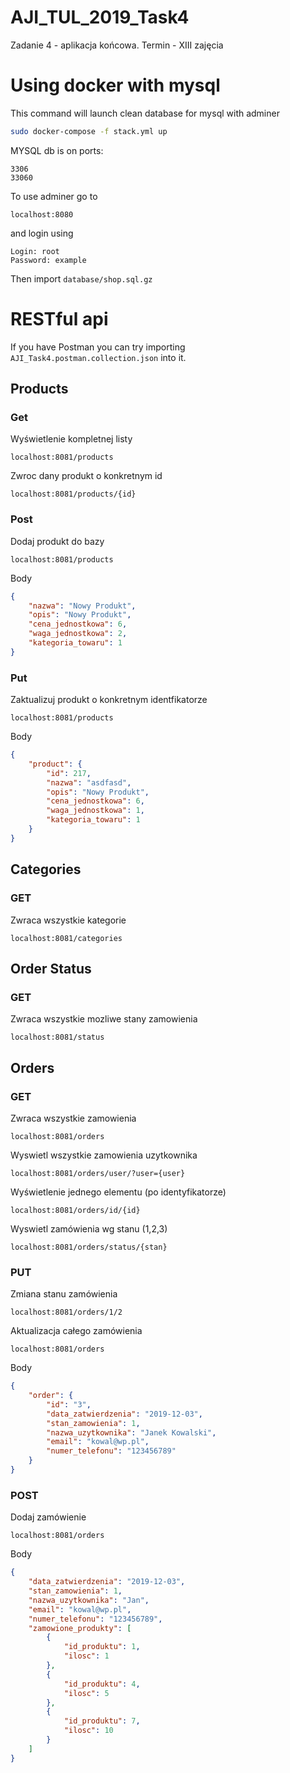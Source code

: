 # AJI_TUL_2019_Task4
Zadanie 4 - aplikacja końcowa. Termin - XIII zajęcia

# Using docker with mysql
This command will launch clean database for mysql with adminer
```bash
sudo docker-compose -f stack.yml up
```
MYSQL db is on ports:
```
3306
33060
```
To use adminer go to
```
localhost:8080
```
and login using
```
Login: root
Password: example
```
Then import `database/shop.sql.gz`

# RESTful api

If you have Postman you can try importing `AJI_Task4.postman.collection.json` into it.

## Products
### Get
Wyświetlenie kompletnej listy
```http
localhost:8081/products
```
Zwroc dany produkt o konkretnym id
```http
localhost:8081/products/{id}
```
### Post
Dodaj produkt do bazy
```http
localhost:8081/products
```
Body
```json
{
    "nazwa": "Nowy Produkt",
    "opis": "Nowy Produkt",
    "cena_jednostkowa": 6,
    "waga_jednostkowa": 2,
    "kategoria_towaru": 1
}
```
### Put
Zaktualizuj produkt o konkretnym identfikatorze
```http
localhost:8081/products
```
Body
```json
{
    "product": {
        "id": 217,
        "nazwa": "asdfasd",
        "opis": "Nowy Produkt",
        "cena_jednostkowa": 6,
        "waga_jednostkowa": 1,
        "kategoria_towaru": 1
    }
}
```
## Categories
### GET
Zwraca wszystkie kategorie
```http
localhost:8081/categories
```

## Order Status
### GET
Zwraca wszystkie mozliwe stany zamowienia
```http
localhost:8081/status
```

## Orders
### GET
Zwraca wszystkie zamowienia
```http
localhost:8081/orders
```
Wyswietl wszystkie zamowienia uzytkownika
```http
localhost:8081/orders/user/?user={user}
```
Wyświetlenie jednego elementu (po identyfikatorze)
```http
localhost:8081/orders/id/{id}
```
Wyswietl zamówienia wg stanu (1,2,3)
```http
localhost:8081/orders/status/{stan}
```
### PUT
Zmiana stanu zamówienia
```http
localhost:8081/orders/1/2
```
Aktualizacja całego zamówienia
```http
localhost:8081/orders
```
Body
```json
{
    "order": {
    	"id": "3",
        "data_zatwierdzenia": "2019-12-03",
        "stan_zamowienia": 1,
        "nazwa_uzytkownika": "Janek Kowalski",
        "email": "kowal@wp.pl",
        "numer_telefonu": "123456789"
    }
}
```
### POST
Dodaj zamówienie
```http
localhost:8081/orders
```
Body
```json
{
    "data_zatwierdzenia": "2019-12-03",
    "stan_zamowienia": 1,
    "nazwa_uzytkownika": "Jan",
    "email": "kowal@wp.pl",
    "numer_telefonu": "123456789",
    "zamowione_produkty": [
        {
            "id_produktu": 1,
            "ilosc": 1
        },
        {
            "id_produktu": 4,
            "ilosc": 5
        },
        {
            "id_produktu": 7,
            "ilosc": 10
        }
    ]
}
```